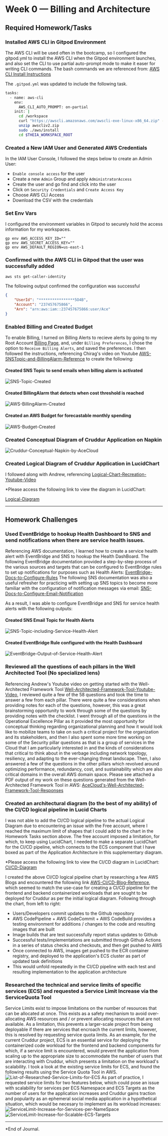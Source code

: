 # Week 0 — Billing and Architecture

## Required Homework/Tasks

### Installed AWS CLI in Gitpod Environment

The AWS CLI will be used often in the bootcamp, so I configured the gitpod.yml to install the AWS CLI when the Gitpod environment launches, and also set the CLI to use partial auto-prompt mode to make it easer for writing CLI commands. The bash commands we are referenced from: [AWS CLI Install Instructions](https://docs.aws.amazon.com/cli/latest/userguide/getting-started-install.html)

The `.gitpod.yml` was updated to include the following task.

```sh
tasks:
  - name: aws-cli
    env:
      AWS_CLI_AUTO_PROMPT: on-partial
    init: |
      cd /workspace
      curl "https://awscli.amazonaws.com/awscli-exe-linux-x86_64.zip" -o "awscliv2.zip"
      unzip awscliv2.zip
      sudo ./aws/install
      cd $THEIA_WORKSPACE_ROOT
```

### Created a New IAM User and Generated AWS Credentials

In the IAM User Console, I followed the steps below to create an Admin User:
- `Enable console access` for the user
- Create a new `Admin` Group and apply `AdministratorAccess`
- Create the user and go find and click into the user
- Click on `Security Credentials` and `Create Access Key`
- Choose AWS CLI Access
- Download the CSV with the credentials

### Set Env Vars

I configured the environment variables in Gitpod to securely hold the access information for my workspaces.
```
gp env AWS_ACCESS_KEY_ID=""
gp env AWS_SECRET_ACCESS_KEY=""
gp env AWS_DEFAULT_REGION=us-east-1
```

### Confirmed with the AWS CLI in Gitpod that the user was successfully added

```sh
aws sts get-caller-identity
```

The following output confirmed the configuration was successful
```json
{
    "UserId": "****************5O4B",
    "Account": "237457675866",
    "Arn": "arn:aws:iam::237457675866:user/Ace"
}
```

### Enabled Billing and Created Budget
To enable Billing, I turned on Billing Alerts to recieve alerts by going to my Root Account [Billing Page](https://console.aws.amazon.com/billing/), and, under `Billing Preferences`, I chose the option to `Receive Billing Alerts`, and saved the preferences. I then followed the instructions, referencing Chirag's video on Youtube [AWS-SNSTopic-and-BillingAlarm-Reference](https://www.youtube.com/watch?v=OVw3RrlP-sI&list=PLBfufR7vyJJ7k25byhRXJldB5AiwgNnWv&index=13) to create the following:

#### Created SNS Topic to send emails when billing alarm is activated
![SNS-Topic-Created](https://github.com/acgecloud/aws-bootcamp-cruddur-2023/blob/main/_docs/assets/week0/SNS-Subscriptions-for-CloudWatchBillingAlarm-and-EventBridgeHealthAlert.PNG)
#### Created BillingAlarm that detects when cost threshold is reached
![AWS-BillingAlarm-Created](https://github.com/acgecloud/aws-bootcamp-cruddur-2023/blob/main/_docs/assets/week0/AWS-BillingAlarm-Created.PNG)

#### Created an AWS Budget for forecastable monthly spending
![AWS-Budget-Created](https://github.com/acgecloud/aws-bootcamp-cruddur-2023/blob/main/_docs/assets/week0/AWS-Budget-Created.PNG)

### Created Conceptual Diagram of Cruddur Application on Napkin
![Cruddur-Conceptual-Napkin-by-AceCloud](https://github.com/acgecloud/aws-bootcamp-cruddur-2023/blob/main/_docs/assets/week0/CruddurNapkinDiagram-by-AceCloud.jpg)

### Created Logical Diagram of Cruddur Application in LucidChart
I followed along with Andrew, referencing [Logical-Chart-Recreation-Youtube-Video](https://www.youtube.com/watch?v=K6FDrI_tz0k&list=PLBfufR7vyJJ7k25byhRXJldB5AiwgNnWv)

*Please access the following link to view the diagram in LucidChart: 

[Logical-Diagram](https://lucid.app/lucidchart/e49790d0-441a-45d6-a8d8-feb6192ea71e/edit?viewport_loc=-300%2C-403%2C2576%2C1175%2C0_0&invitationId=inv_ae568b21-cca3-4961-92d2-78f1a8535336)

-----------------------------------------------------------------------------------------------------------------------------------------------------------------------

## Homework Challenges

### Used EventBridge to hookup Health Dashboard to SNS and send notifications when there are service health issues.
Referencing AWS documentation, I learned how to create a service health alert with EventBridge and SNS to hookup the Health DashBoard.
The following EventBridge documentation provided a step-by-step process of the various sources and targets that can be configured to EventBridge rules to set up notifications for purposes such as Health Alerts: [EventBridge-Docs-to-Configure-Rules](https://docs.aws.amazon.com/health/latest/ug/cloudwatch-events-health.html)
The following SNS documentation was also a useful refresher for practicing with setting up SNS topics to become more familiar with the configuration of notification messages via email: [SNS-Docs-to-Configure-Email-Notification](https://docs.aws.amazon.com/AmazonCloudWatch/latest/monitoring/US_SetupSNS.html)

As a result, I was able to configure EventBridge and SNS for service health alerts with the following outputs:
#### Created SNS Email Topic for Health Alerts
![SNS-Topic-including-Service-Health-Alert](https://github.com/acgecloud/aws-bootcamp-cruddur-2023/blob/main/_docs/assets/week0/SNS-Subscriptions-for-CloudWatchBillingAlarm-and-EventBridgeHealthAlert.PNG)
#### Created EventBridge Rule configured with the Health Dashboard
![EventBridge-Output-of-Service-Health-Alert](https://github.com/acgecloud/aws-bootcamp-cruddur-2023/blob/main/_docs/assets/week0/EventBridge-HealthCheck.PNG)

### Reviewed all the questions of each pillars in the Well Architected Tool (No specialized lens)
Referencing Andrew's Youtube video on getting started with the Well-Architected Framework Tool [Well-Architected-Framework-Tool-Youtube-Video](https://www.youtube.com/watch?v=i-hOfAJb3cE&list=PLBfufR7vyJJ7k25byhRXJldB5AiwgNnWv&index=16), I reviewed quite a few of the 58 questions and took the time to answer a few from each pillar. There were quite a few considerations when providing notes for each of the questions, however, this was a great brainstorming opportunity to work through some of the questions by providing notes with the checklist. I went through all of the questions in the Operational Excellence Pillar as it provided the most opportunity for conceptual thinking regarding organizational planning and how it would look like to mobilize teams to take on such a critical project for the organization and its stakeholders, and then I also spent some more time working on some of the Security pillar questions as that is a group of services in the Cloud that I am particularly interested in and the kinds of considerations that critical to think about in the verbage including network topology, resiliency, and adapting to the ever-changing threat landscape. Then, I also answered a few of the questions in the other pillars which revolved around optimizing performance, redundancy, cost, and sustainability which are also critical domains in the overall AWS domain space. Please see attached a PDF output of my work on these questions generated from the Well-Architected Framework Tool in AWS: [AceCloud's-Well-Architected-Framework-Tool-Responses](https://github.com/acgecloud/aws-bootcamp-cruddur-2023/blob/main/_docs/assets/week0/Cruddur_wellarchitectedframework-draft.pdf)

### Created an architectural diagram (to the best of my ability) of the CI/CD logical pipeline in Lucid Charts
I was not able to add the CI/CD logical pipeline to the actual Logical Diagram due to encountering an issue with the Free account, where I reached the maximum limit of shapes that I could add to the chart in the Homework Tasks section above. The free account imposed a limitation, for which, to keep using LucidChart, I needed to make a separate LucidChart for the CI/CD pipeline, which connects to the ECS component that I have boxed as part of the Application Architecture in this supplementary diagram.

*Please access the following link to view the CI/CD diagram in LucidChart: [CI/CD-Diagram](https://lucid.app/lucidchart/fffe4463-fb79-4449-be76-2b4dbf01f01e/edit?viewport_loc=-436%2C-20%2C2560%2C1168%2C0_0&invitationId=inv_55a82f8c-9b70-48ac-82ab-3004f69db31a)

I created the above CI/CD logical pipeline chart by researching a few AWS Blogs and encountered the following link [AWS-CI/CD-Blog-Reference](https://aws.amazon.com/blogs/containers/create-a-ci-cd-pipeline-for-amazon-ecs-with-github-actions-and-aws-codebuild-tests/), which seemed to match the use-case for creating a CI/CD pipeline for the frontend and backend containerized workloads that are sought to be deployed for Cruddur as per the initial logical diagram. Following through the chart, from left to right: 
- Users/Developers commit updates to the Github repository 
- AWS CodePipeline + AWS CodeCommit + AWS CodeBuild provides a testing environment for additions / changes to the code and resulting images that are built
- Image builds that are test successfully report status updates to Github
- Successful tests/implementations are submitted through Github Actions in a series of status checks and checkouts, and then get pushed to AWS
- Once connected to AWS, images get pushed to the ECR container registry, and deployed to the application's ECS cluster as part of updated task definitions 
- This would unfold repeatedly in the CI/CD pipeline with each test and resulting implementation to the application architecture

### Researched the technical and service limits of specific services (ECS) and requested a Service Limit Increase via the ServiceQuota Tool
Service Limits exist to impose limitations on the number of resources that can be allocated at once. This exists as a safety mechanism to avoid over-allocating AWS resources and / or prevent allocating resources that are not available. As a limitation, this prevents a larger-scale project from being deployable if there are services that encroach the current limits, however, this is resolved by requesting service quota limits. As an example, for the current Cruddur project, ECS is an essential service for deploying the containerized code workload for the frontend and backend components for which, if a service limit is encountered, would prevent the application from scaling up to the appropriate size to accommodate the number of users that are interacting with Cruddur, which presents a limitation on the workload's scalability. I took a look at the existing service limits for ECS, and found the following results using the Service Quota Tool in AWS.
![List-of-Researched-Service-Limits-for-ECS](https://github.com/acgecloud/aws-bootcamp-cruddur-2023/blob/main/_docs/assets/week0/List-of-some-Researched-ECS-ServiceLimits.PNG)
As part of practice, I requested service limits for two features below, which could pose an issue with scalability for services per ECS Namespace and ECS Targets as the number of users for the application increases and Cruddur gains traction and popularity as an ephemeral social media application in a hypothetical situation, which would be necesary to implement as its workload increases:
![ServiceLimit-Increase-for-Services-per-NameSpace](https://github.com/acgecloud/aws-bootcamp-cruddur-2023/blob/main/_docs/assets/week0/ServiceQuotaIncrease-ServicesPerECSNamespace.PNG)
![ServiceLimit-Increase-for-Scalable-ECS-Targets](https://github.com/acgecloud/aws-bootcamp-cruddur-2023/blob/main/_docs/assets/week0/ServiceQuotaIncrease-ScalableECSTargets.PNG)

-----------------------------------------------------------------------------------------------------------------------------------------------------------------------
*End of Journal.
